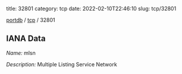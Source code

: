 title: 32801
category: tcp
date: 2022-02-10T22:46:10
slug: tcp/32801

[portdb](/) / [tcp](/category/tcp.html) / 32801


## IANA Data

_Name:_ mlsn

_Description:_ Multiple Listing Service Network

